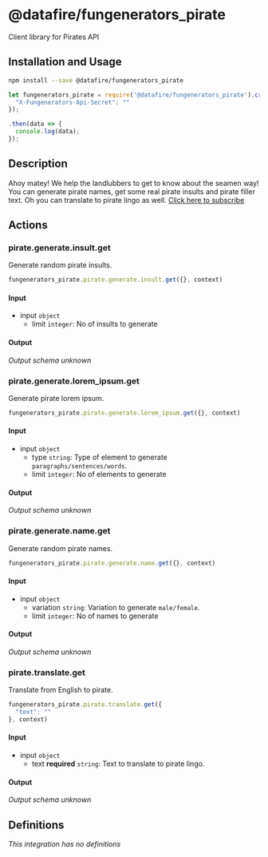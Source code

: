 # @datafire/fungenerators_pirate

Client library for Pirates API

## Installation and Usage
```bash
npm install --save @datafire/fungenerators_pirate
```
```js
let fungenerators_pirate = require('@datafire/fungenerators_pirate').create({
  "X-Fungenerators-Api-Secret": ""
});

.then(data => {
  console.log(data);
});
```

## Description

Ahoy matey! We help the landlubbers to get to know about the seamen way! You can generate pirate names, get some real pirate insults and pirate filler text. Oh you can translate to pirate lingo as well. [Click here to subscribe](http://fungenerators.com/api/pirate/) 


## Actions

### pirate.generate.insult.get
Generate random pirate insults.


```js
fungenerators_pirate.pirate.generate.insult.get({}, context)
```

#### Input
* input `object`
  * limit `integer`: No of insults to generate

#### Output
*Output schema unknown*

### pirate.generate.lorem_ipsum.get
Generate pirate lorem ipsum.


```js
fungenerators_pirate.pirate.generate.lorem_ipsum.get({}, context)
```

#### Input
* input `object`
  * type `string`: Type of element to generate `paragraphs/sentences/words`.
  * limit `integer`: No of elements to generate

#### Output
*Output schema unknown*

### pirate.generate.name.get
Generate random pirate names.


```js
fungenerators_pirate.pirate.generate.name.get({}, context)
```

#### Input
* input `object`
  * variation `string`: Variation to generate `male/female`.
  * limit `integer`: No of names to generate

#### Output
*Output schema unknown*

### pirate.translate.get
Translate from English to pirate.


```js
fungenerators_pirate.pirate.translate.get({
  "text": ""
}, context)
```

#### Input
* input `object`
  * text **required** `string`: Text to translate to pirate lingo.

#### Output
*Output schema unknown*



## Definitions

*This integration has no definitions*
